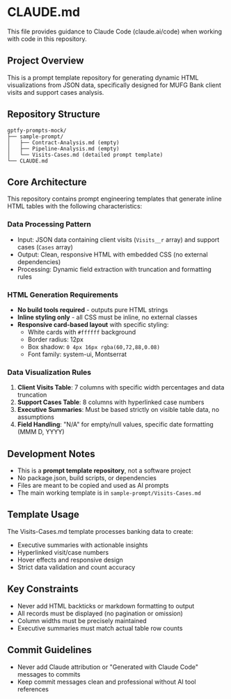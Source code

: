 # CLAUDE.md

This file provides guidance to Claude Code (claude.ai/code) when working with code in this repository.

## Project Overview

This is a prompt template repository for generating dynamic HTML visualizations from JSON data, specifically designed for MUFG Bank client visits and support cases analysis.

## Repository Structure

```
gptfy-prompts-mock/
├── sample-prompt/
│   ├── Contract-Analysis.md (empty)
│   ├── Pipeline-Analysis.md (empty)
│   └── Visits-Cases.md (detailed prompt template)
└── CLAUDE.md
```

## Core Architecture

This repository contains prompt engineering templates that generate inline HTML tables with the following characteristics:

### Data Processing Pattern
- Input: JSON data containing client visits (`Visits__r` array) and support cases (`Cases` array)
- Output: Clean, responsive HTML with embedded CSS (no external dependencies)
- Processing: Dynamic field extraction with truncation and formatting rules

### HTML Generation Requirements
- **No build tools required** - outputs pure HTML strings
- **Inline styling only** - all CSS must be inline, no external classes
- **Responsive card-based layout** with specific styling:
  - White cards with `#ffffff` background
  - Border radius: 12px
  - Box shadow: `0 4px 16px rgba(60,72,88,0.08)`
  - Font family: system-ui, Montserrat

### Data Visualization Rules
1. **Client Visits Table**: 7 columns with specific width percentages and data truncation
2. **Support Cases Table**: 8 columns with hyperlinked case numbers
3. **Executive Summaries**: Must be based strictly on visible table data, no assumptions
4. **Field Handling**: "N/A" for empty/null values, specific date formatting (MMM D, YYYY)

## Development Notes

- This is a **prompt template repository**, not a software project
- No package.json, build scripts, or dependencies
- Files are meant to be copied and used as AI prompts
- The main working template is in `sample-prompt/Visits-Cases.md`

## Template Usage

The Visits-Cases.md template processes banking data to create:
- Executive summaries with actionable insights
- Hyperlinked visit/case numbers
- Hover effects and responsive design
- Strict data validation and count accuracy

## Key Constraints

- Never add HTML backticks or markdown formatting to output
- All records must be displayed (no pagination or omission)
- Column widths must be precisely maintained
- Executive summaries must match actual table row counts

## Commit Guidelines

- Never add Claude attribution or "Generated with Claude Code" messages to commits
- Keep commit messages clean and professional without AI tool references